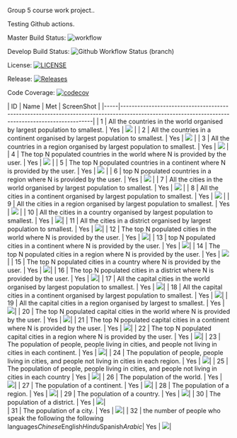 Group 5 course work project..

Testing Github actions.

Master Build Status: ![workflow](https://github.com/jbou-nahra/semgroup5/actions/workflows/main.yml/badge.svg)

Develop Build Status: ![Github Workflow Status (branch)](https://img.shields.io/github/actions/workflow/status/jbou-nahra/semgroup5/main.yml?branch=Develop)

License: [![LICENSE](https://img.shields.io/github/license/jbou-nahra/semgroup5.svg?style=flat-square)](https://github.com/jbou-nahra/semgroup5/blob/master/LICENSE)

Release: [![Releases](https://img.shields.io/github/release/jbou-nahra/semgroup5/all.svg?style=flat-square)](https://github.com/jbou-nahra/semgroup5/releases)

Code Coverage: [![codecov](https://codecov.io/gh/jbou-nahra/semgroup5/branch/feature/UnitTest1-5/graph/badge.svg?token=TEFGU8TR44)](https://codecov.io/gh/jbou-nahra/semgroup5)

| ID  | Name                                                                                                        | Met |      ScreenShot                   |
|-----|--------------------------------------------------------------------------------------------------------------------------------------------------|
| 1   |   All the countries in the world organised by largest population to smallest.                               | Yes | <img src = "/images/report1.JPG"> |
| 2   |   All the countries in a continent organised by largest population to smallest.                             | Yes | <img src = "/images/report2.JPG"> |
| 3   |   All the countries in a region organised by largest population to smallest.                                | Yes | <img src = "/images/report3.JPG"> |
| 4   |   The top N populated countries in the world where N is provided by the user.                               | Yes | <img src = "/images/report4.JPG"> |
| 5   |   The top N populated countries in a continent where N is provided by the user.                             | Yes | <img src = "/images/report5.JPG"> |
| 6   |   top N populated countries in a region where N is provided by the user.                                    | Yes | <img src = "/images/report6.JPG"> |
| 7   |   All the cities in the world organised by largest population to smallest.                                  | Yes | <img src = "/images/report7.JPG"> |
| 8   |   All the cities in a continent organised by largest population to smallest.                                | Yes | <img src = "/images/report8.JPG"> |
| 9   |   All the cities in a region organised by largest population to smallest.                                   | Yes | <img src = "/images/report9.JPG"> |
| 10  |   All the cities in a country organised by largest population to smallest.                                  | Yes | <img src = "/images/report10.JPG">|
| 11  |   All the cities in a district organised by largest population to smallest.                                 | Yes | <img src = "/images/report11.JPG">|
| 12  |   The top N populated cities in the world where N is provided by the user.                                  | Yes | <img src = "/images/report12.JPG">|
| 13  |   top N populated cities in a continent where N is provided by the user.                                    | Yes | <img src = "/images/report13.JPG">|
| 14  |   The top N populated cities in a region where N is provided by the user.                                   | Yes | <img src = "/images/report14.JPG">|
| 15  |   The top N populated cities in a country where N is provided by the user.                                  | Yes | <img src = "/images/report15.JPG">|
| 16  |   The top N populated cities in a district where N is provided by the user.                                 | Yes | <img src = "/images/report16.JPG">|
| 17  |   All the capital cities in the world organised by largest population to smallest.                          | Yes | <img src = "/images/report17.JPG">|
| 18  |   All the capital cities in a continent organised by largest population to smallest.                        | Yes | <img src = "/images/report18.JPG">|
| 19  |   All the capital cities in a region organised by largest to smallest.                                      | Yes | <img src = "/images/report19.JPG">|
| 20  |   The top N populated capital cities in the world where N is provided by the user.                          | Yes | <img src = "/images/report20.JPG">|
| 21  |   The top N populated capital cities in a continent where N is provided by the user.                        | Yes | <img src = "/images/report21.JPG">|
| 22  |   The top N populated capital cities in a region where N is provided by the user.                           | Yes | <img src = "/images/report22.JPG">|
| 23  |   The population of people, people living in cities, and people not living in cities in each continent.     | Yes | <img src = "/images/report23.JPG">|
| 24  |   The population of people, people living in cities, and people not living in cities in each region.        | Yes | <img src = "/images/report24.JPG">|
| 25  |   The population of people, people living in cities, and people not living in cities in each country        | Yes | <img src = "/images/report25.JPG">|
| 26  |   The population of the world.                                                                              | Yes | <img src = "/images/report26.JPG">|
| 27  |   The population of a continent.                                                                            | Yes | <img src = "/images/report27.JPG">|
| 28  |   The population of a region.                                                                               | Yes | <img src = "/images/report28.JPG">|
| 29  |   The population of a country.                                                                              | Yes | <img src = "/images/report29.JPG">|
| 30  |   The population of a district.                                                                             | Yes | <img src = "/images/report30.JPG">|  
| 31  |   The population of a city.                                                                                 | Yes | <img src = "/images/report31.JPG">| 
| 32  |   the number of people who speak the following the following languages*Chinese*English*Hindu*Spanish*Arabic*| Yes | <img src = "/images/report32.JPG">|   
